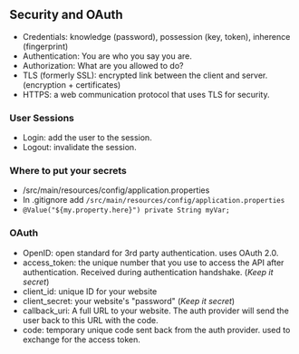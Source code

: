 ## Security and OAuth
* Credentials: knowledge (password), possession (key, token), inherence (fingerprint)
* Authentication: You are who you say you are.
* Authorization: What are you allowed to do?
* TLS (formerly SSL): encrypted link between the client and server. (encryption + certificates)
* HTTPS: a web communication protocol that uses TLS for security.

### User Sessions
* Login: add the user to the session.
* Logout: invalidate the session.

### Where to put your secrets
* /src/main/resources/config/application.properties
* In .gitignore add `/src/main/resources/config/application.properties`
* `@Value("${my.property.here}") private String myVar;`

### OAuth
* OpenID: open standard for 3rd party authentication. uses OAuth 2.0.
* access_token: the unique number that you use to access the API after authentication. Received during authentication handshake. (*Keep it secret*)
* client_id: unique ID for your website
* client_secret: your website's "password" (*Keep it secret*)
* callback_uri: A full URL to your website. The auth provider will send the user back to this URL with the code.
* code: temporary unique code sent back from the auth provider. used to exchange for the access token.